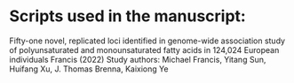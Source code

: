 # Scripts used in the manuscript: 
Fifty-one novel, replicated loci identified in genome-wide association study of polyunsaturated and monounsaturated fatty acids in 124,024 European individuals
Francis (2022)
Study authors: Michael Francis, Yitang Sun, Huifang Xu, J. Thomas Brenna, Kaixiong Ye
